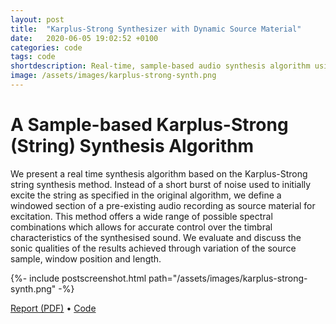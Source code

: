 ```yaml
---
layout: post
title:  "Karplus-Strong Synthesizer with Dynamic Source Material"
date:   2020-06-05 19:02:52 +0100
categories: code
tags: code
shortdescription: Real-time, sample-based audio synthesis algorithm using the Karplus-Strong (string) synthesis model.
image: /assets/images/karplus-strong-synth.png
---
```

# A Sample-based Karplus-Strong (String) Synthesis Algorithm

We present a real time synthesis algorithm based on the Karplus-Strong string synthesis method. 
Instead of a short burst of noise used to initially excite the string as specified in the original algorithm, 
we define a windowed section of a pre-existing audio recording as source material for excitation. 
This method offers a wide range of possible spectral combinations which allows for accurate control over the 
timbral characteristics of the synthesised sound. 
We evaluate and discuss the sonic qualities of the results achieved through variation of the source sample, 
window position and length.

<div>{%- include postscreenshot.html path="/assets/images/karplus-strong-synth.png" -%}</div>

<a href="https://github.com/maxgraf96/DAFX_Assignment_2/blob/master/Report.pdf" target="_blank">Report (PDF)</a> •
<a href="https://github.com/maxgraf96/DAFX_Assignment_2" target="_blank">Code</a>